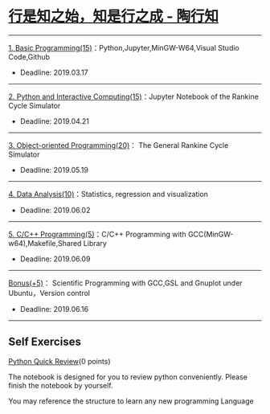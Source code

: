 # [行是知之始，知是行之成 - 陶行知](http://yuedu.163.com/source/2963f558d8cc47dda31faa19c4e776e9_4)

---

[1. Basic Programming(15)](./P1)：Python,Jupyter,MinGW-W64,Visual Studio Code,Github

* Deadline: 2019.03.17

---

[2. Python and Interactive Computing(15)](./P2)：Jupyter Notebook of the Rankine Cycle Simulator 

* Deadline: 2019.04.21

---

[3. Object-oriented Programming(20)](./P3)： The General Rankine Cycle Simulator

* Deadline: 2019.05.19
---

[4. Data Analysis(10)](./P4)：Statistics, regression and visualization

* Deadline: 2019.06.02

---

[5. C/C++ Programming(5)](./P5)：C/C++ Programming with GCC(MinGW-w64),Makefile,Shared Library

* Deadline: 2019.06.09
---

[Bonus(+5)](./Bonus)： Scientific Programming with GCC,GSL and Gnuplot under Ubuntu，Version control

* Deadline: 2019.06.16

---

## Self Exercises

[Python Quick Review](./self-exercises)(0  points)

The notebook is designed for you to review python conveniently. Please finish the notebook by yourself.

You may reference the structure to learn any new programming Language

